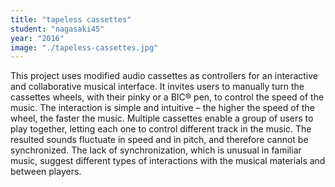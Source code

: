 ```yaml
---
title: "tapeless cassettes"
student: "nagasaki45"
year: "2016"
image: "./tapeless-cassettes.jpg"
---
```

This project uses modified audio cassettes as controllers for an interactive and collaborative musical interface. It invites users to manually turn the cassettes wheels, with their pinky or a BIC® pen, to control the speed of the music. The interaction is simple and intuitive – the higher the speed of the wheel, the faster the music. Multiple cassettes enable a group of users to play together, letting each one to control different track in the music. The resulted sounds fluctuate in speed and in pitch, and therefore cannot be synchronized. The lack of synchronization, which is unusual in familiar music, suggest different types of interactions with the musical materials and between players.